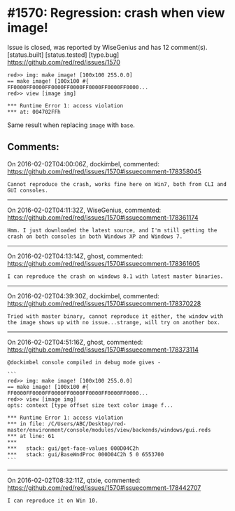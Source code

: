 
#1570: Regression: crash when view image!
================================================================================
Issue is closed, was reported by WiseGenius and has 12 comment(s).
[status.built] [status.tested] [type.bug]
<https://github.com/red/red/issues/1570>

```
red>> img: make image! [100x100 255.0.0]
== make image! [100x100 #{
FF0000FF0000FF0000FF0000FF0000FF0000FF0000...
red>> view [image img]

*** Runtime Error 1: access violation
*** at: 004702FFh
```

Same result when replacing `image` with `base`.



Comments:
--------------------------------------------------------------------------------

On 2016-02-02T04:00:06Z, dockimbel, commented:
<https://github.com/red/red/issues/1570#issuecomment-178358045>

    Cannot reproduce the crash, works fine here on Win7, both from CLI and GUI consoles.

--------------------------------------------------------------------------------

On 2016-02-02T04:11:32Z, WiseGenius, commented:
<https://github.com/red/red/issues/1570#issuecomment-178361174>

    Hmm. I just downloaded the latest source, and I'm still getting the crash on both consoles in both Windows XP and Windows 7.

--------------------------------------------------------------------------------

On 2016-02-02T04:13:14Z, ghost, commented:
<https://github.com/red/red/issues/1570#issuecomment-178361605>

    I can reproduce the crash on windows 8.1 with latest master binaries.

--------------------------------------------------------------------------------

On 2016-02-02T04:39:30Z, dockimbel, commented:
<https://github.com/red/red/issues/1570#issuecomment-178370228>

    Tried with master binary, cannot reproduce it either, the window with the image shows up with no issue...strange, will try on another box.

--------------------------------------------------------------------------------

On 2016-02-02T04:51:16Z, ghost, commented:
<https://github.com/red/red/issues/1570#issuecomment-178373114>

    @dockimbel console compiled in debug mode gives - 
    
    ```
    red>> img: make image! [100x100 255.0.0]
    == make image! [100x100 #{
    FF0000FF0000FF0000FF0000FF0000FF0000FF0000...
    red>> view [image img]
    opts: context [type offset size text color image f...
    
    *** Runtime Error 1: access violation
    *** in file: /C/Users/ABC/Desktop/red-master/environment/console/modules/view/backends/windows/gui.reds
    *** at line: 61
    ***
    ***   stack: gui/get-face-values 000D04C2h
    ***   stack: gui/BaseWndProc 000D04C2h 5 0 6553700
    ```

--------------------------------------------------------------------------------

On 2016-02-02T08:32:11Z, qtxie, commented:
<https://github.com/red/red/issues/1570#issuecomment-178442707>

    I can reproduce it on Win 10.

